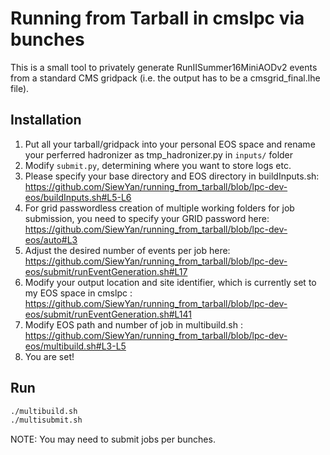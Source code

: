 # Running from Tarball in cmslpc via bunches

This is a small tool to privately generate RunIISummer16MiniAODv2 events from a standard CMS gridpack (i.e. the output has to be a cmsgrid_final.lhe file).

## Installation
1. Put all your tarball/gridpack into your personal EOS space and rename your perferred hadronizer as tmp_hadronizer.py in `inputs/` folder
2. Modify `submit.py`, determining where you want to store logs etc.
3. Please specify your base directory and EOS directory in buildInputs.sh: https://github.com/SiewYan/running_from_tarball/blob/lpc-dev-eos/buildInputs.sh#L5-L6
4. For grid passwordless creation of multiple working folders for job submission, you need to specify your GRID password here: https://github.com/SiewYan/running_from_tarball/blob/lpc-dev-eos/auto#L3 
5. Adjust the desired number of events per job here: https://github.com/SiewYan/running_from_tarball/blob/lpc-dev-eos/submit/runEventGeneration.sh#L17
6. Modify your output location and site identifier, which is currently set to my EOS space in cmslpc : https://github.com/SiewYan/running_from_tarball/blob/lpc-dev-eos/submit/runEventGeneration.sh#L141
7. Modify EOS path and number of job in multibuild.sh : https://github.com/SiewYan/running_from_tarball/blob/lpc-dev-eos/multibuild.sh#L3-L5
8. You are set!

## Run

```bash
./multibuild.sh
./multisubmit.sh
```
NOTE: You may need to submit jobs per bunches.

